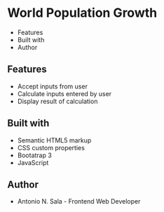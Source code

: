 # World Population Growth

- Features
- Built with
- Author

## Features

- Accept inputs from user 
- Calculate inputs entered by user
- Display result of calculation                            

## Built with

- Semantic HTML5 markup
- CSS custom properties
- Bootatrap 3
- JavaScript

## Author

- Antonio N. Sala - Frontend Web Developer